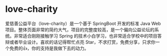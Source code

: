 # love-charity
爱慈善公益平台（love-charity）是一个基于 SpringBoot 开发的标准 Java Web 项目。整体页面非常的简约大气，项目的完整度较高，是一个偏向公益论坛的系统。非常适合刚刚接触学习 Spring 的技术小白学习，也非常适合学校中的项目答辩或者毕业设计。喜欢的话记得帮忙点亮 Star，不求打赏，免费分享，只求你一个免费的👍，你的支持是我做下去的动力。
